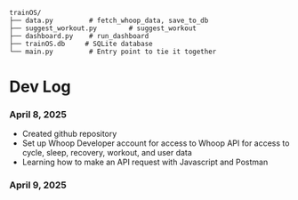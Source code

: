 ```
trainOS/
├── data.py         # fetch_whoop_data, save_to_db
├── suggest_workout.py        # suggest_workout
├── dashboard.py    # run_dashboard
├── trainOS.db     # SQLite database
└── main.py         # Entry point to tie it together
```

# Dev Log
### April 8, 2025
- Created github repository
- Set up Whoop Developer account for access to Whoop API for access to cycle, sleep, recovery, workout, and user data
- Learning how to make an API request with Javascript and Postman

### April 9, 2025
> 